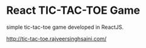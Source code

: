 # React TIC-TAC-TOE Game

simple tic-tac-toe game developed in ReactJS.


http://tic-tac-toe.rajveersinghsaini.com/
